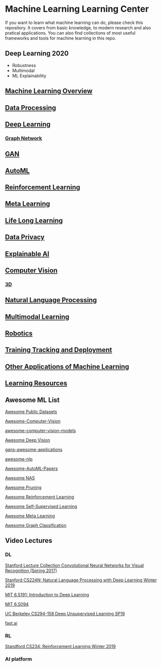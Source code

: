 # Machine Learning Learning Center

If you want to learn what machine learning can do, please check this repository. It covers from basic knowledge, to modern research and also pratical applications.
You can also find collections of most useful frameworks and tools for machine learning in this repo.


## Deep Learning 2020

* Robustness
* Multimodal
* ML Explainability


## [Machine Learning Overview](ML.md)

## [Data Processing](DataProcessing.md)

## [Deep Learning](DL.md)

### [Graph Network](GNN.md)

## [GAN](GAN.md)

## [AutoML](autoML.md)

## [Reinforcement Learning](RL.md)

## [Meta Learning](Meta.md)

## [Life Long Learning](LLL.md)

## [Data Privacy](privacy.md)

## [Explainable AI](ExplainableAI.md)

## [Computer Vision](CV.md)

### [3D](3D.md)

## [Natural Language Processing](NLP.md)

## [Multimodal Learning](Multimodal.md)

## [Robotics](Robotics.md)

## [Training Tracking and Deployment](deployment.md)

## [Other Applications of Machine Learning](Applications.md)

## [Learning Resources](learning_resources.md)

## Awesome ML List

[Awesome Public Datasets](https://github.com/awesomedata/awesome-public-datasets)

[Awesome-Computer-Vision](https://github.com/haofanwang/Awesome-Computer-Vision)

[awesome-computer-vision-models](https://github.com/nerox8664/awesome-computer-vision-models)

[Awesome Deep Vision](https://github.com/kjw0612/awesome-deep-vision)

[gans-awesome-applications](https://github.com/nashory/gans-awesome-applications)

[awesome-nlp](https://github.com/keon/awesome-nlp#research-summaries-and-trends)

[Awesome-AutoML-Papers](https://github.com/hibayesian/awesome-automl-papers)

[Awesome NAS](https://github.com/D-X-Y/Awesome-NAS)

[Awesome Pruning](https://github.com/he-y/Awesome-Pruning)

[Awesome Reinforcement Learning](https://github.com/aikorea/awesome-rl)

[Awesome Self-Supervised Learning](https://github.com/jason718/awesome-self-supervised-learning)

[Awesome Meta Learning](https://github.com/sudharsan13296/Awesome-Meta-Learning)

[Awesome Graph Classification](https://github.com/benedekrozemberczki/awesome-graph-classification)

## Video Lectures

### DL

[Stanford Lecture Collection Convolutional Neural Networks for Visual Recognition (Spring 2017)](https://www.youtube.com/playlist?list=PL3FW7Lu3i5JvHM8ljYj-zLfQRF3EO8sYv)

[Stanford CS224N: Natural Language Processing with Deep Learning Winter 2019](https://www.youtube.com/playlist?list=PLoROMvodv4rOhcuXMZkNm7j3fVwBBY42z)

[MIT 6.S191: Introduction to Deep Learning](https://www.youtube.com/playlist?list=PLtBw6njQRU-rwp5__7C0oIVt26ZgjG9NI)

[MIT 6.S094](https://www.youtube.com/playlist?list=PLrAXtmErZgOeiKm4sgNOknGvNjby9efdf)

[UC Berkeley CS294-158 Deep Unsupervised Learning SP19](https://www.youtube.com/channel/UCf4SX8kAZM_oGcZjMREsU9w/videos)

[fast.ai](https://www.youtube.com/user/howardjeremyp/videos)

### RL

[Standford CS234: Reinforcement Learning Winter 2019](https://www.youtube.com/playlist?list=PLoROMvodv4rOSOPzutgyCTapiGlY2Nd8u)

### AI platform



